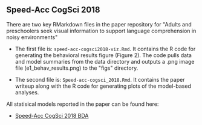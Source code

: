 Speed-Acc CogSci 2018
-----------------

There are two key RMarkdown files in the paper repository for "Adults and preschoolers seek visual information to support language comprehension in noisy environments"

* The first file is: `speed-acc-cogsci2018-viz.Rmd`. It contains the R code for generating the behavioral results figure (Figure 2). The code pulls data and model summaries from the data directory and outputs a .png image file (e1_behav_results.png) to the "figs" directory. 

* The second file is: `Speed-acc-cogsci_2018.Rmd`. It contains the paper writeup along with the R code for generating plots of the model-based analyses.

All statisical models reported in the paper can be found here:

* [Speed-Acc CogSci 2018 BDA](https://github.com/kemacdonald/speed-acc/tree/master/R/analysis/bda_models)